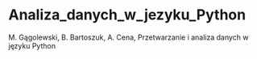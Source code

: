 # Analiza_danych_w_jezyku_Python
M. Gągolewski, B. Bartoszuk, A. Cena, Przetwarzanie i analiza danych w języku Python
